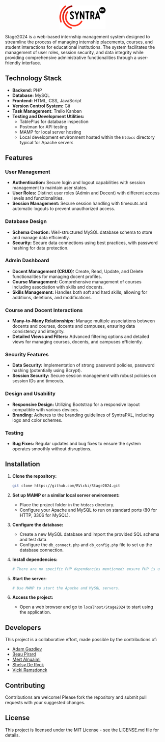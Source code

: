 <p align="center"><a href="https://github.com/Maysker/Stage2024" target="_blank"><img src="https://raw.githubusercontent.com/Maysker/Stage2024/main/assets/logo.png" width="150" alt="Squad Scope Logo"></a></p>

Stage2024 is a web-based internship management system designed to streamline the process of managing internship placements, courses, and student interactions for educational institutions. The system facilitates the management of user roles, session security, and data integrity while providing comprehensive administrative functionalities through a user-friendly interface.

## Technology Stack

- **Backend:** PHP
- **Database:** MySQL
- **Frontend:** HTML, CSS, JavaScript
- **Version Control System:** Git
- **Task Management:** Trello Kanban
- **Testing and Development Utilities:**
  - TablePlus for database inspection
  - Postman for API testing
  - MAMP for local server hosting
  - Local development environment hosted within the `htdocs` directory typical for Apache servers

## Features

### User Management
- **Authentication:** Secure login and logout capabilities with session management to maintain user states.
- **User Roles:** Distinct user roles (Admin and Docent) with different access levels and functionalities.
- **Session Management:** Secure session handling with timeouts and automatic logouts to prevent unauthorized access.

### Database Design
- **Schema Creation:** Well-structured MySQL database schema to store and manage data efficiently.
- **Security:** Secure data connections using best practices, with password hashing for data protection.

### Admin Dashboard
- **Docent Management (CRUD):** Create, Read, Update, and Delete functionalities for managing docent profiles.
- **Course Management:** Comprehensive management of courses including association with skills and docents.
- **Skills Management:** Handles both soft and hard skills, allowing for additions, deletions, and modifications.

### Course and Docent Interactions
- **Many-to-Many Relationships:** Manage multiple associations between docents and courses, docents and campuses, ensuring data consistency and integrity.
- **Detailed Views and Filters:** Advanced filtering options and detailed views for managing courses, docents, and campuses efficiently.

### Security Features
- **Data Security:** Implementation of strong password policies, password hashing (potentially using Bcrypt).
- **Session Security:** Secure session management with robust policies on session IDs and timeouts.

### Design and Usability
- **Responsive Design:** Utilizing Bootstrap for a responsive layout compatible with various devices.
- **Branding:** Adheres to the branding guidelines of SyntraPXL, including logo and color schemes.

### Testing
- **Bug Fixes:** Regular updates and bug fixes to ensure the system operates smoothly without disruptions.

## Installation

1. **Clone the repository:**
   ```bash
   git clone https://github.com/RVicki/Stage2024.git
   ```
2. **Set up MAMP or a similar local server environment:**
   - Place the project folder in the `htdocs` directory.
   - Configure your Apache and MySQL to run on standard ports (80 for HTTP, 3306 for MySQL).

3. **Configure the database:**
   - Create a new MySQL database and import the provided SQL schema and test data.
   - Configure the `db_connect.php` and `db_config.php` file to set up the database connection.

4. **Install dependencies:**
   ```bash
   # There are no specific PHP dependencies mentioned; ensure PHP is updated and configured correctly.
   ```

5. **Start the server:**
   ```bash
   # Use MAMP to start the Apache and MySQL servers.
   ```

6. **Access the project:**
   - Open a web browser and go to `localhost/Stage2024` to start using the application.

## Developers

This project is a collaborative effort, made possible by the contributions of:

- [Adam Gazdiev](https://github.com/Maysker)
- [Beau Pirard](https://github.com/beaupirard)
- [Mert Alnuaimi](https://github.com/MertCode)
- [Shelsy De Ryck](https://github.com/ShelsyDeRyck)
- [Vicki Ramsdonck](https://github.com/RVicki)

## Contributing

Contributions are welcome! Please fork the repository and submit pull requests with your suggested changes.

## License

This project is licensed under the MIT License - see the LICENSE.md file for details.


